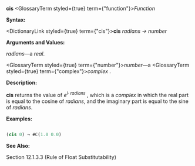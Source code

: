 **cis** <GlossaryTerm styled={true} term={"function"}><i>Function</i></GlossaryTerm> 



**Syntax:** 



<DictionaryLink styled={true} term={"cis"}><b>cis</b></DictionaryLink> *radians → number* 



**Arguments and Values:** 



*radians*—a *real*. 



<GlossaryTerm styled={true} term={"number"}><i>number</i></GlossaryTerm>—a <GlossaryTerm styled={true} term={"complex"}><i>complex</i></GlossaryTerm> . 



**Description:** 



<b>cis</b> returns the value of <i>e<sup>i· radians</sup></i> , which is a <i>complex</i> in which the real part is equal to the cosine of <i>radians</i>, and the imaginary part is equal to the sine of <i>radians</i>. 



**Examples:**
```lisp

(cis 0) → #C(1.0 0.0) 

```
**See Also:** 



Section 12.1.3.3 (Rule of Float Substitutability) 







 



 



